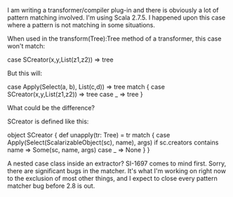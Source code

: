 I am writing a transformer/compiler plug-in and there is obviously a lot of pattern matching involved. I'm using Scala 2.7.5. I happened upon this case where a pattern is not matching in some situations.

When used in the transform(Tree):Tree method of a transformer, this case won't match:

case SCreator(x,y,List(z1,z2)) => tree

But this will:

case Apply(Select(a, b), List(c,d)) =>
  tree match {
    case SCreator(x,y,List(z1,z2)) => tree
    case _ => tree
  }

What could be the difference?

SCreator is defined like this:

object SCreator {
  def unapply(tr: Tree) = tr match {
    case Apply(Select(ScalarizableObject(sc), name), args) 
      if sc.creators contains name => Some(sc, name, args)
    case _ => None
  }
}

A nested case class inside an extractor? SI-1697 comes to mind first.  Sorry, there are significant bugs in the matcher.  It's what I'm working on right now to the exclusion of most other things, and I expect to close every pattern matcher bug before 2.8 is out.
